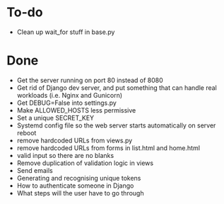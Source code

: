 # To-do
* Clean up wait_for stuff in base.py

# Done
* Get the server running on port 80 instead of 8080
* Get rid of Django dev server, and put something that can handle real workloads (i.e. Nginx and Gunicorn)
* Get DEBUG=False into settings.py
* Make ALLOWED_HOSTS less permissive
* Set a unique SECRET_KEY
* Systemd config file so the web server starts automatically on server reboot
* remove hardcoded URLs from views.py
* remove hardcoded URLs from forms in list.html and home.html
* valid input so there are no blanks
* Remove duplication of validation logic in views
* Send emails
* Generating and recognising unique tokens
* How to authenticate someone in Django
* What steps will the user have to go through
